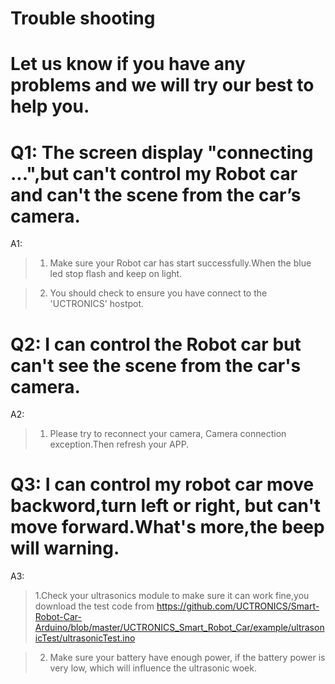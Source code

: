 
# Trouble shooting 
# Let us know if you have any problems and we will try our best to help you.


# Q1: The screen display "connecting ...",but can't control my Robot car and can't the scene from the car’s camera.

A1: 
> 1. Make sure your Robot car has start successfully.When the blue led stop flash and keep on light.

> 2. You should check to ensure you have connect to the 'UCTRONICS' hostpot.


# Q2: I can control the Robot car but can't see the scene from the car's camera.

A2:
> 1. Please try to reconnect your camera, Camera connection exception.Then refresh your APP.

# Q3: I can control my robot car move backword,turn left or right, but can't move forward.What's more,the beep will warning.

A3:
> 1.Check your ultrasonics module to make sure it can work fine,you download the test code from https://github.com/UCTRONICS/Smart-Robot-Car-Arduino/blob/master/UCTRONICS_Smart_Robot_Car/example/ultrasonicTest/ultrasonicTest.ino

> 2. Make sure your battery have enough power, if the battery power is very low, which will influence the ultrasonic woek.



